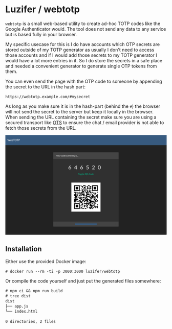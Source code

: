 # Luzifer / webtotp

`webtotp` is a small web-based utility to create ad-hoc TOTP codes like the Google Authenticator would. The tool does not send any data to any service but is based fully in your browser.

My specific usecase for this is I do have accounts which OTP secrets are stored outside of my TOTP generator as usually I don't need to access those accounts and if I would add those secrets to my TOTP generator I would have a lot more entries in it. So I do store the secrets in a safe place and needed a convenient generator to generate single OTP tokens from them.

You can even send the page with the OTP code to someone by appending the secret to the URL in the hash part:
```
https://webtotp.example.com/#mysecret
```
As long as you make sure it is in the hash-part (behind the `#`) the browser will not send the secret to the server but keep it locally in the browser. When sending the URL containing the secret make sure you are using a secured transport like [OTS](https://ots.fyi/) to ensure the chat / email provider is not able to fetch those secrets from the URL.

![](screenshot.png)

## Installation

Either use the provided Docker image:

```console
# docker run --rm -ti -p 3000:3000 luzifer/webtotp
```

Or compile the code yourself and just put the generated files somewhere:

```console
# npm ci && npm run build
# tree dist
dist
├── app.js
└── index.html

0 directories, 2 files
```

